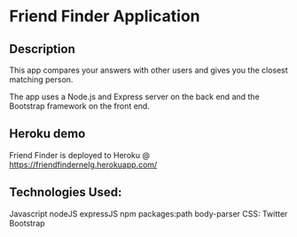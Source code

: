 # Friend Finder Application

## Description

This app compares your answers with other users and gives you the closest matching person.

The app uses a Node.js and Express server on the back end and the Bootstrap framework on the front end.

## Heroku demo

Friend Finder is deployed to Heroku @ https://friendfindernelg.herokuapp.com/


## Technologies Used:

Javascript nodeJS expressJS npm packages:path body-parser CSS: Twitter Bootstrap

